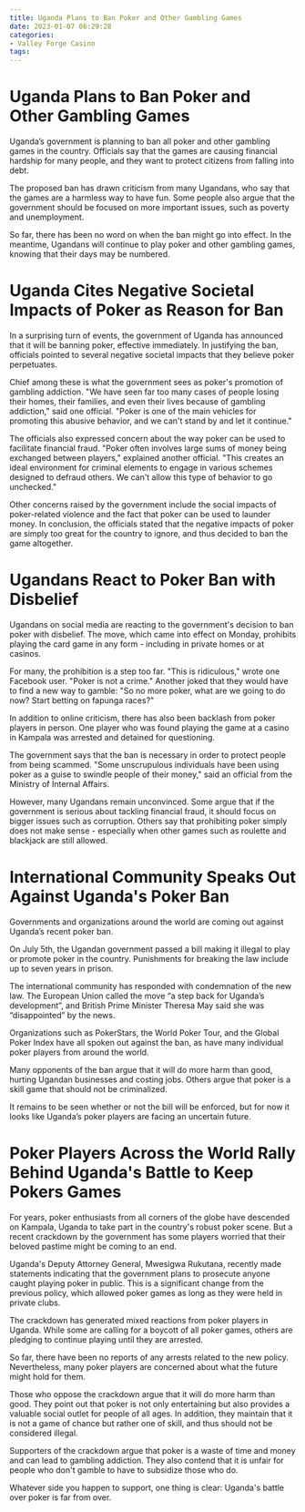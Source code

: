 ```yaml
---
title: Uganda Plans to Ban Poker and Other Gambling Games
date: 2023-01-07 06:29:28
categories:
- Valley Forge Casino
tags:
---
```



#  Uganda Plans to Ban Poker and Other Gambling Games

Uganda’s government is planning to ban all poker and other gambling games in the country. Officials say that the games are causing financial hardship for many people, and they want to protect citizens from falling into debt.

The proposed ban has drawn criticism from many Ugandans, who say that the games are a harmless way to have fun. Some people also argue that the government should be focused on more important issues, such as poverty and unemployment.

So far, there has been no word on when the ban might go into effect. In the meantime, Ugandans will continue to play poker and other gambling games, knowing that their days may be numbered.

#  Uganda Cites Negative Societal Impacts of Poker as Reason for Ban

In a surprising turn of events, the government of Uganda has announced that it will be banning poker, effective immediately. In justifying the ban, officials pointed to several negative societal impacts that they believe poker perpetuates.

Chief among these is what the government sees as poker's promotion of gambling addiction. "We have seen far too many cases of people losing their homes, their families, and even their lives because of gambling addiction," said one official. "Poker is one of the main vehicles for promoting this abusive behavior, and we can't stand by and let it continue."

The officials also expressed concern about the way poker can be used to facilitate financial fraud. "Poker often involves large sums of money being exchanged between players," explained another official. "This creates an ideal environment for criminal elements to engage in various schemes designed to defraud others. We can't allow this type of behavior to go unchecked."

Other concerns raised by the government include the social impacts of poker-related violence and the fact that poker can be used to launder money. In conclusion, the officials stated that the negative impacts of poker are simply too great for the country to ignore, and thus decided to ban the game altogether.

#  Ugandans React to Poker Ban with Disbelief 

Ugandans on social media are reacting to the government's decision to ban poker with disbelief. The move, which came into effect on Monday, prohibits playing the card game in any form - including in private homes or at casinos.

For many, the prohibition is a step too far. "This is ridiculous," wrote one Facebook user. "Poker is not a crime." Another joked that they would have to find a new way to gamble: "So no more poker, what are we going to do now? Start betting on fapunga races?"

In addition to online criticism, there has also been backlash from poker players in person. One player who was found playing the game at a casino in Kampala was arrested and detained for questioning.

The government says that the ban is necessary in order to protect people from being scammed. "Some unscrupulous individuals have been using poker as a guise to swindle people of their money," said an official from the Ministry of Internal Affairs.

However, many Ugandans remain unconvinced. Some argue that if the government is serious about tackling financial fraud, it should focus on bigger issues such as corruption. Others say that prohibiting poker simply does not make sense - especially when other games such as roulette and blackjack are still allowed.

#  International Community Speaks Out Against Uganda's Poker Ban 

Governments and organizations around the world are coming out against Uganda’s recent poker ban.

On July 5th, the Ugandan government passed a bill making it illegal to play or promote poker in the country. Punishments for breaking the law include up to seven years in prison.

The international community has responded with condemnation of the new law. The European Union called the move “a step back for Uganda’s development”, and British Prime Minister Theresa May said she was “disappointed” by the news.

Organizations such as PokerStars, the World Poker Tour, and the Global Poker Index have all spoken out against the ban, as have many individual poker players from around the world.

Many opponents of the ban argue that it will do more harm than good, hurting Ugandan businesses and costing jobs. Others argue that poker is a skill game that should not be criminalized.

It remains to be seen whether or not the bill will be enforced, but for now it looks like Uganda’s poker players are facing an uncertain future.

#  Poker Players Across the World Rally Behind Uganda's Battle to Keep Pokers Games

For years, poker enthusiasts from all corners of the globe have descended on Kampala, Uganda to take part in the country's robust poker scene. But a recent crackdown by the government has some players worried that their beloved pastime might be coming to an end.

Uganda's Deputy Attorney General, Mwesigwa Rukutana, recently made statements indicating that the government plans to prosecute anyone caught playing poker in public. This is a significant change from the previous policy, which allowed poker games as long as they were held in private clubs.

The crackdown has generated mixed reactions from poker players in Uganda. While some are calling for a boycott of all poker games, others are pledging to continue playing until they are arrested.

So far, there have been no reports of any arrests related to the new policy. Nevertheless, many poker players are concerned about what the future might hold for them.

Those who oppose the crackdown argue that it will do more harm than good. They point out that poker is not only entertaining but also provides a valuable social outlet for people of all ages. In addition, they maintain that it is not a game of chance but rather one of skill, and thus should not be considered illegal.

Supporters of the crackdown argue that poker is a waste of time and money and can lead to gambling addiction. They also contend that it is unfair for people who don't gamble to have to subsidize those who do.

Whatever side you happen to support, one thing is clear: Uganda's battle over poker is far from over.